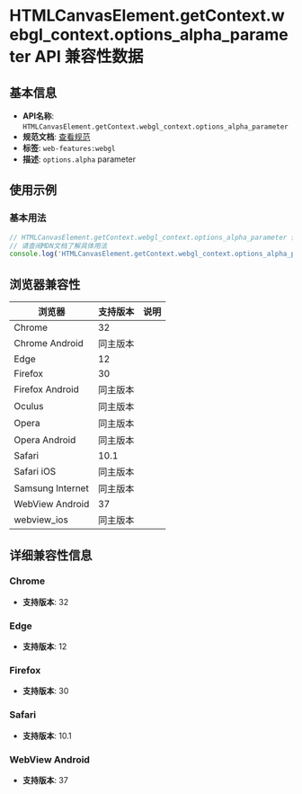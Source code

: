 # HTMLCanvasElement.getContext.webgl_context.options_alpha_parameter API 兼容性数据

## 基本信息

- **API名称**: `HTMLCanvasElement.getContext.webgl_context.options_alpha_parameter`
- **规范文档**: [查看规范](https://registry.khronos.org/webgl/specs/latest/1.0/#WebGLContextAttributes)
- **标签**: `web-features:webgl`
- **描述**: `options.alpha` parameter

## 使用示例

### 基本用法

```javascript
// HTMLCanvasElement.getContext.webgl_context.options_alpha_parameter 使用示例
// 请查阅MDN文档了解具体用法
console.log('HTMLCanvasElement.getContext.webgl_context.options_alpha_parameter API');
```

## 浏览器兼容性

| 浏览器 | 支持版本 | 说明 |
|--------|----------|------|
| Chrome | 32 |  |
| Chrome Android | 同主版本 |  |
| Edge | 12 |  |
| Firefox | 30 |  |
| Firefox Android | 同主版本 |  |
| Oculus | 同主版本 |  |
| Opera | 同主版本 |  |
| Opera Android | 同主版本 |  |
| Safari | 10.1 |  |
| Safari iOS | 同主版本 |  |
| Samsung Internet | 同主版本 |  |
| WebView Android | 37 |  |
| webview_ios | 同主版本 |  |

## 详细兼容性信息

### Chrome

- **支持版本**: 32

### Edge

- **支持版本**: 12

### Firefox

- **支持版本**: 30

### Safari

- **支持版本**: 10.1

### WebView Android

- **支持版本**: 37

